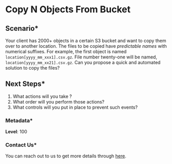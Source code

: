 # Copy N Objects From Bucket

## Scenario*
Your client has 2000+ objects in a certain S3 bucket and want to copy them over to another location. The files to be copied have _predictable names_ with numerical suffixes. For example, the first object is named `location[yyyy_mm_xxx1].csv.gz`. File number twenty-one will be named, `location[yyyy_mm_xx21].csv.gz`. Can you propose a quick and automated solution to copy the files? 

## Next Steps*

1. What actions will you take ?
1. What order will you perform those actions?
1. What controls will you put in place to prevent such events?

### Metadata*

**Level**: 100

### Contact Us*

You can reach out to us to get more details through [here](https://www.youtube.com/c/ValaxyTechnologies/about).
